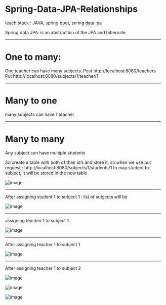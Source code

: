 # Spring-Data-JPA-Relationships

teach stack : JAVA, spring boot, soring data jpa

Spring data JPA: is an abstraction of the JPA and hibernate
__________________________________________________________________________________________________________________
# One to many:

One teacher can have many subjects.
Post http://localhost:8080/teachers
Put http://localhost:8080/subjects/1/teacher/1
__________________________________________________________________________________________________________________
# Many to one

many subjects can have 1 teacher
____________________________________________________________________________________________________________________

# Many to many

Any subject can have multiple students

So create a table with both of their id’s and store it, so when we use put request :  http://localhost:8080/subjects/1/students/1  to map student to subject, it will be stored in the new table 

![image](https://github.com/shwethaj1104/Spring-Data-JPA-Relationships/assets/107784718/5cd84367-e6b7-44a7-be41-fb7a6cf6a9ef)
______________________________________________________________________________________________________________________________

After assigning student 1 to subject 1  : list of subjects will be 

![image](https://github.com/shwethaj1104/Spring-Data-JPA-Relationships/assets/107784718/1e9a00e5-0cfc-4149-b728-173131ad8858)
_______________________________________________________________________________________________________________________________

assigning teacher 1 to subject 1

![image](https://github.com/shwethaj1104/Spring-Data-JPA-Relationships/assets/107784718/965263ed-f4cd-4808-a061-b7f3354afc47)
_______________________________________________________________________________________________________________________________

After assigning teacher 1 to subject 1

![image](https://github.com/shwethaj1104/Spring-Data-JPA-Relationships/assets/107784718/8f231d6e-6987-438e-9f61-e9f1f5c14e6d)
_______________________________________________________________________________________________________________________________

After assigning teacher 1 to subject 2

![image](https://github.com/shwethaj1104/Spring-Data-JPA-Relationships/assets/107784718/9e0a0528-a09c-4d0c-9ac1-d2951f078b52)

![image](https://github.com/shwethaj1104/Spring-Data-JPA-Relationships/assets/107784718/1ee03dab-b089-4c00-9cea-2e69063b4e97)

![image](https://github.com/shwethaj1104/Spring-Data-JPA-Relationships/assets/107784718/9e32d11c-0298-46df-b7a5-42c3d61d5c8c)

